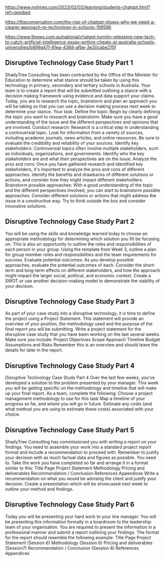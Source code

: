 https://www.nytimes.com/2023/02/02/learning/students-chatgpt.html?ref=oembed

https://theconversation.com/the-rise-of-chatgpt-shows-why-we-need-a-clearer-approach-to-technology-in-schools-199596

https://www.9news.com.au/national/chatgpt-turnitin-releasing-new-tech-to-catch-artificial-intelligence-essay-writing-cheats-at-australia-schools-universities/b899a47f-81ea-4368-afbe-3e20cabe215f

## Disruptive Technology Case Study Part 1

ShadyTree Consulting has been contracted by the Office of the Minister for Education to determine what stance should be taken by using this technology in primary, secondary and tertiary schools in Australia. Your team is to create a report that will be submitted outlining a stance with a decision making framework using evidence and data support your claims.
Today, you are to research the topic, brainstorm and plan an approach you will be taking so that you can use a decision making process next week to determine your stance.
Your task:
Define the topic: Begin by clearly defining the topic you want to research and brainstorm. Make sure you have a good understanding of the issue and the different perspectives and opinions that are involved.
Conduct research: Research is a critical step in understanding a controversial topic. Look for information from a variety of sources, including academic journals, news articles, and online resources. Be sure to evaluate the credibility and reliability of your sources.
Identify key stakeholders: Controversial topics often involve multiple stakeholders, such as individuals, organizations, and governments. Identify who the key stakeholders are and what their perspectives are on the issue.
Analyze the pros and cons: Once you have gathered research and identified key stakeholders, it's important to analyze the pros and cons of different approaches. Identify the benefits and drawbacks of different solutions or actions, and consider how they might impact different stakeholders.
Brainstorm possible approaches: With a good understanding of the topic and the different perspectives involved, you can start to brainstorm possible approaches. Consider different solutions or actions that might address the issue in a constructive way. Try to think outside the box and consider innovative solutions.

## Disruptive Technology Case Study Part 2
You will be using the skills and knowledge learned today to choose an appropriate methodology for determining which solution you fill be focusing on. This is also an opportunity to outline the roles and responsibilities of each person in your group.
Using the template from Week 3, outline a plan for group member roles and responsibilities and the team requirements for success.
Evaluate potential outcomes: As you develop possible approaches, evaluate the potential outcomes of each. Consider the short-term and long-term effects on different stakeholders, and how the approach might impact the larger social, political, and economic context.
Create a SWOT or use another decision-making model to demonstrate the viability of your decision.

## Disruptive Technology Case Study Part 3
As part of your case study into a disruptive technology, it is time to define the project using a Project Statement. This statement will provide an overview of your position, the methodology used and the purpose of the final report you will be submitting.
Write a project statement for the disruptive case study that you have been working on the last several weeks. Make sure you include:
Project Objectives
Scope
Approach
Timeline
Budget
Assumptions and Risks
Remember this is an overview and should leave the details for later in the report.

## Disruptive Technology Case Study Part 4
Disruptive Technology Case Study Part 4
Over the last few weeks, you’ve developed a solution to the problem presented by your manager. This week you will be getting specific on the methodology and timeline that will make up your final report. As a team, complete the following:
Choose a project management methodology to use for this task
Map a timeline of your progress so far, and where you will go in future.
Estimate any costs (and what method you are using to estimate these costs) associated with your choice.

## Disruptive Technology Case Study Part 5
ShadyTree Consulting has commissioned you with writing a report on your findings. You need to assemble your work into a standard project report format and include a recommendation to proceed with. Remember to justify your decision with as much factual data and figures as possible.
You need to:
Take the work you have completed so far and arrange it in a format similar to this:
Title Page
Project Statement
Methodology
Pricing and deliverables
Recommendation / Conclusion
References
Appendices
Write a recommendation on what you would be advising the client and justify your decision.
Create a presentation which will be showcased next week to outline your method and findings.

## Disruptive Technology Case Study Part 6
Today you will be presenting your hard work to your line manager. You will be presenting this information formally in a boardroom to the leadership team of your organisation. You are required to present the information in a professional manner and submit a report outlining your findings.
The format for the report should resemble the following example:
Title Page
Project Statement (Session 6)
Methodology (Session 6)
Pricing and deliverables (Session7)
Recommendation / Conclusion (Session 8)
References
Appendices